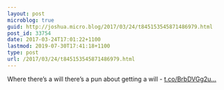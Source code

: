 ```yaml
---
layout: post
microblog: true
guid: http://joshua.micro.blog/2017/03/24/t845153545871486979.html
post_id: 33754
date: 2017-03-24T17:01:22+1100
lastmod: 2019-07-30T17:41:18+1100
type: post
url: /2017/03/24/t845153545871486979.html
---
```

Where there’s a will there’s a pun about getting a will - [t.co/BrbDVGg2u...](https://t.co/BrbDVGg2uV)
